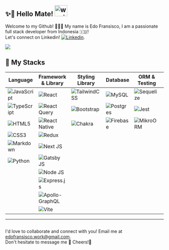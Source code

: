 [linkedin]: https://www.linkedin.com/in/edo-fransisco-profile/

## ✨🚀 Hello Mate! <img src="https://raw.githubusercontent.com/MartinHeinz/MartinHeinz/master/wave.gif" alt="waving gif" width="40" height="35" />

Welcome to my Github! 👩🏻‍💻 My name is Edo Fransisco, I am a passionate full stack developer from Indonesia 🇮🇩! <br>
Let's connect on Linkedin! [<img alt="Linkedin" src="https://img.shields.io/badge/linkedin-blue?style=social&logo=linkedin">][linkedin].

<img src="https://api.visitorbadge.io/api/visitors?path=https%3A%2F%2Fgithub.com%2Fveanusnathan%2Fveanusnathan&label=MY%20VISITORS&labelColor=%23555555&countColor=%23F0B354" />

## :wrench: My Stacks

|Language|Framework & Library|Styling Library|Database|ORM & Testing|Hosting|
|-|-|-|-|-|-|
|![JavaScript](https://img.shields.io/badge/javascript-%23323330.svg?style=for-the-badge&logo=javascript&logoColor=%23F7DF1E)|![React](https://img.shields.io/badge/react-%2320232a.svg?style=for-the-badge&logo=react&logoColor=%2361DAFB)|![TailwindCSS](https://img.shields.io/badge/tailwindcss-%2338B2AC.svg?style=for-the-badge&logo=tailwind-css&logoColor=white)|![MySQL](https://img.shields.io/badge/mysql-%2300f.svg?style=for-the-badge&logo=mysql&logoColor=white)|![Sequelize](https://img.shields.io/badge/Sequelize-52B0E7?style=for-the-badge&logo=Sequelize&logoColor=white)|![Firebase](https://img.shields.io/badge/firebase-%23039BE5.svg?style=for-the-badge&logo=firebase)
|![TypeScript](https://img.shields.io/badge/typescript-%23007ACC.svg?style=for-the-badge&logo=typescript&logoColor=white)|![React Query](https://img.shields.io/badge/-React%20Query-FF4154?style=for-the-badge&logo=react%20query&logoColor=white)|![Bootstrap](https://img.shields.io/badge/bootstrap-%23563D7C.svg?style=for-the-badge&logo=bootstrap&logoColor=white)|![Postgres](https://img.shields.io/badge/postgres-%23316192.svg?style=for-the-badge&logo=postgresql&logoColor=white)|![Jest](https://img.shields.io/badge/-jest-%23C21325?style=for-the-badge&logo=jest&logoColor=white)|![Vercel](https://img.shields.io/badge/vercel-%23000000.svg?style=for-the-badge&logo=vercel&logoColor=white)|
![HTML5](https://img.shields.io/badge/html5-%23E34F26.svg?style=for-the-badge&logo=html5&logoColor=white)|![React Native](https://img.shields.io/badge/react_native-%2320232a.svg?style=for-the-badge&logo=react&logoColor=%2361DAFB)|![Chakra](https://img.shields.io/badge/chakra-%234ED1C5.svg?style=for-the-badge&logo=chakraui&logoColor=white)|![Firebase](https://img.shields.io/badge/Firebase-039BE5?style=for-the-badge&logo=Firebase&logoColor=white)|![MikroORM](https://img.shields.io/badge/-MikroORM-%2300f.svg?style=for-the-badge&logo=mikroORM)|
|![CSS3](https://img.shields.io/badge/css3-%231572B6.svg?style=for-the-badge&logo=css3&logoColor=white)|![Redux](https://img.shields.io/badge/redux-%23593d88.svg?style=for-the-badge&logo=redux&logoColor=white)|||||
|![Markdown](https://img.shields.io/badge/markdown-%23000000.svg?style=for-the-badge&logo=markdown&logoColor=white)|![Next JS](https://img.shields.io/badge/Next-black?style=for-the-badge&logo=next.js&logoColor=white)||||||
|![Python](https://img.shields.io/badge/python-3670A0?style=for-the-badge&logo=python&logoColor=ffdd54)|![Gatsby JS](https://img.shields.io/badge/Gatsby-%23663399.svg?style=for-the-badge&logo=gatsby&logoColor=white)||||||||
||![Node JS](https://img.shields.io/badge/node.js-6DA55F?style=for-the-badge&logo=node.js&logoColor=white)||||||||
||![Express.js](https://img.shields.io/badge/express.js-%23404d59.svg?style=for-the-badge&logo=express&logoColor=%2361DAFB)||||||||
||![Apollo-GraphQL](https://img.shields.io/badge/-ApolloGraphQL-311C87?style=for-the-badge&logo=apollo-graphql)||||||||![NestJS](https://img.shields.io/badge/nestjs-%23E0234E.svg?style=for-the-badge&logo=nestjs&logoColor=white)|
||![Vite](https://img.shields.io/badge/vite-%23646CFF.svg?style=for-the-badge&logo=vite&logoColor=white)|||||
---

##
I'd love to collaborate and connect with you! Email me at edofransisco.work@gmail.com.
<br>Don't hesitate to message me 🤝 Cheers!🥂
